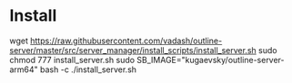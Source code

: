 # Install

wget https://raw.githubusercontent.com/vadash/outline-server/master/src/server_manager/install_scripts/install_server.sh
sudo chmod 777 install_server.sh
sudo SB_IMAGE="kugaevsky/outline-server-arm64" bash -c ./install_server.sh
